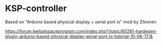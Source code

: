 # KSP-controller

Based on "Arduino based physical display + serial port io" mod by Zitronen

https://forum.kerbalspaceprogram.com/index.php?/topic/60281-hardware-plugin-arduino-based-physical-display-serial-port-io-tutorial-10-06-17/&

